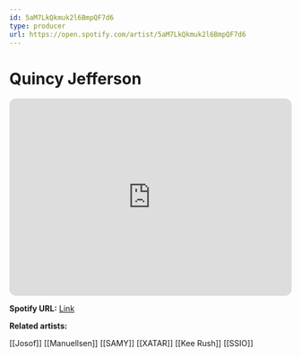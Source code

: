 ```yaml
---
id: 5aM7LkQkmuk2l6BmpQF7d6
type: producer
url: https://open.spotify.com/artist/5aM7LkQkmuk2l6BmpQF7d6
---
```

# Quincy Jefferson

<iframe style="border-radius:12px" src="https://open.spotify.com/embed/artist/5aM7LkQkmuk2l6BmpQF7d6" width="100%" height="352" frameBorder="0" allowfullscreen="" allow="autoplay; clipboard-write; encrypted-media; fullscreen; picture-in-picture" loading="lazy"></iframe>

**Spotify URL:** [Link](https://open.spotify.com/artist/5aM7LkQkmuk2l6BmpQF7d6)

**Related artists:**

[[Josof]]
[[Manuellsen]]
[[SAMY]]
[[XATAR]]
[[Kee Rush]]
[[SSIO]]
